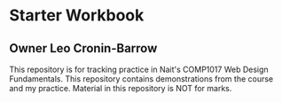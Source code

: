 # Starter Workbook

## Owner Leo Cronin-Barrow

This repository is for tracking practice in Nait's COMP1017 Web Design Fundamentals. This repository contains demonstrations from the course and my practice. Material in this repository is NOT for marks.

